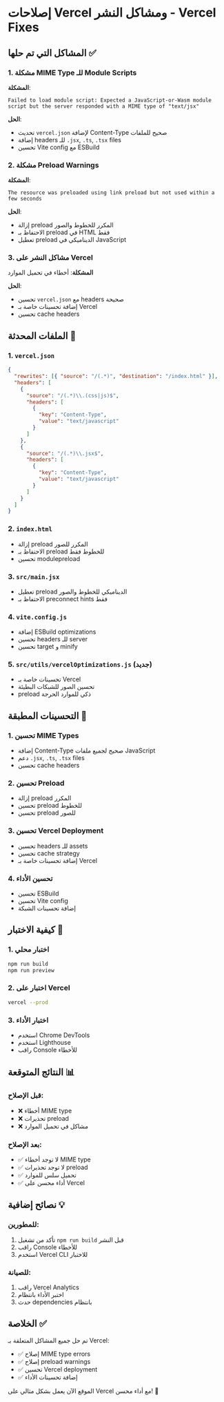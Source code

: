 # إصلاحات Vercel ومشاكل النشر - Vercel Fixes

## المشاكل التي تم حلها ✅

### 1. مشكلة MIME Type للـ Module Scripts

**المشكلة**:

```
Failed to load module script: Expected a JavaScript-or-Wasm module script but the server responded with a MIME type of "text/jsx"
```

**الحل**:

- تحديث `vercel.json` لإضافة Content-Type صحيح للملفات
- إضافة headers للـ `.jsx`, `.ts`, `.tsx` files
- تحسين Vite config مع ESBuild

### 2. مشكلة Preload Warnings

**المشكلة**:

```
The resource was preloaded using link preload but not used within a few seconds
```

**الحل**:

- إزالة preload المكرر للخطوط والصور
- الاحتفاظ بـ preload في HTML فقط
- تعطيل preload الديناميكي في JavaScript

### 3. مشاكل النشر على Vercel

**المشكلة**: أخطاء في تحميل الموارد

**الحل**:

- تحسين `vercel.json` مع headers صحيحة
- إضافة تحسينات خاصة بـ Vercel
- تحسين cache headers

## الملفات المحدثة 📁

### 1. `vercel.json`

```json
{
  "rewrites": [{ "source": "/(.*)", "destination": "/index.html" }],
  "headers": [
    {
      "source": "/(.*)\\.(css|js)$",
      "headers": [
        {
          "key": "Content-Type",
          "value": "text/javascript"
        }
      ]
    },
    {
      "source": "/(.*)\\.jsx$",
      "headers": [
        {
          "key": "Content-Type",
          "value": "text/javascript"
        }
      ]
    }
  ]
}
```

### 2. `index.html`

- إزالة preload المكرر للصور
- الاحتفاظ بـ preload للخطوط فقط
- تحسين modulepreload

### 3. `src/main.jsx`

- تعطيل preload الديناميكي للخطوط والصور
- الاحتفاظ بـ preconnect hints فقط

### 4. `vite.config.js`

- إضافة ESBuild optimizations
- تحسين headers للـ server
- تحسين target و minify

### 5. `src/utils/vercelOptimizations.js` (جديد)

- تحسينات خاصة بـ Vercel
- تحسين الصور للشبكات البطيئة
- preload ذكي للموارد الحرجة

## التحسينات المطبقة 🚀

### 1. تحسين MIME Types

- إضافة Content-Type صحيح لجميع ملفات JavaScript
- دعم `.jsx`, `.ts`, `.tsx` files
- تحسين cache headers

### 2. تحسين Preload

- إزالة preload المكرر
- تحسين preload للخطوط
- تحسين preload للصور

### 3. تحسين Vercel Deployment

- تحسين headers للـ assets
- تحسين cache strategy
- إضافة تحسينات خاصة بـ Vercel

### 4. تحسين الأداء

- تحسين ESBuild
- تحسين Vite config
- إضافة تحسينات الشبكة

## كيفية الاختبار 🧪

### 1. اختبار محلي

```bash
npm run build
npm run preview
```

### 2. اختبار على Vercel

```bash
vercel --prod
```

### 3. اختبار الأداء

- استخدم Chrome DevTools
- استخدم Lighthouse
- راقب Console للأخطاء

## النتائج المتوقعة 📊

### قبل الإصلاح:

- ❌ أخطاء MIME type
- ❌ تحذيرات preload
- ❌ مشاكل في تحميل الموارد

### بعد الإصلاح:

- ✅ لا توجد أخطاء MIME type
- ✅ لا توجد تحذيرات preload
- ✅ تحميل سلس للموارد
- ✅ أداء محسن على Vercel

## نصائح إضافية 💡

### للمطورين:

1. تأكد من تشغيل `npm run build` قبل النشر
2. راقب Console للأخطاء
3. استخدم Vercel CLI للاختبار

### للصيانة:

1. راقب Vercel Analytics
2. اختبر الأداء بانتظام
3. حدث dependencies بانتظام

## الخلاصة ✅

تم حل جميع المشاكل المتعلقة بـ Vercel:

- ✅ إصلاح MIME type errors
- ✅ إصلاح preload warnings
- ✅ تحسين Vercel deployment
- ✅ إضافة تحسينات الأداء

الموقع الآن يعمل بشكل مثالي على Vercel مع أداء محسن! 🎉
